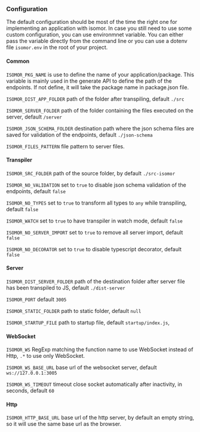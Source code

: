 ### Configuration

The default configuration should be most of the time the right one for implementing an application with isomor. In case you still need to use some custom configuration, you can use environmnet variable. You can either pass the variable directly from the command line or you can use a dotenv file `isomor.env` in the root of your project.

#### Common

`ISOMOR_PKG_NAME` is use to define the name of your application/package. This variable is mainly used in the generate API to define the path of the endpoints. If not define, it will take the package name in package.json file.

`ISOMOR_DIST_APP_FOLDER` path of the folder after transpiling, default `./src`

`ISOMOR_SERVER_FOLDER` path of the folder containing the files executed on the server, default `/server`

`ISOMOR_JSON_SCHEMA_FOLDER` destination path where the json schema files are saved for validation of the endpoints, default `./json-schema`

`ISOMOR_FILES_PATTERN` file pattern to server files.

#### Transpiler

`ISOMOR_SRC_FOLDER` path of the source folder, by default `./src-isomor`

`ISOMOR_NO_VALIDATION` set to `true` to disable json schema validation of the endpoints, default `false`

`ISOMOR_NO_TYPES` set to `true` to transform all types to `any` while transpiling, default `false`

`ISOMOR_WATCH` set to `true` to have transpiler in watch mode, default `false`

`ISOMOR_NO_SERVER_IMPORT` set to `true` to remove all server import, default `false`

`ISOMOR_NO_DECORATOR` set to `true` to disable typescript decorator, default `false`

#### Server

`ISOMOR_DIST_SERVER_FOLDER` path of the destination folder after server file has been transpiled to JS, default `./dist-server`

`ISOMOR_PORT` default `3005`

`ISOMOR_STATIC_FOLDER` path to static folder, default `null`

`ISOMOR_STARTUP_FILE` path to startup file, default `startup/index.js`,

#### WebSocket

`ISOMOR_WS` RegExp matching the function name to use WebSocket instead of Http, `.*` to use only WebSocket.

`ISOMOR_WS_BASE_URL` base url of the websocket server, default `ws://127.0.0.1:3005`

`ISOMOR_WS_TIMEOUT` timeout close socket automatically after inactivity, in seconds, default `60`

#### Http

`ISOMOR_HTTP_BASE_URL` base url of the http server, by default an empty string, so it will use the same base url as the browser.

